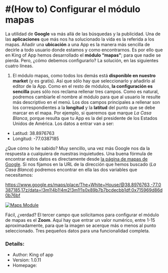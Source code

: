 #(How to) Configurar el módulo mapas
===================================

La utilidad de **Google** va más allá de las búsquedas y la publicidad. Una de las **aplicaciones** que más nos ha solucionado la vida es la referida a los mapas. Añadir una **ubicación** a una App es la manera más sencilla de decirle a todo usuario donde estamos y como encontrarnos. Es por ello que en King of App hemos desarrollado el **módulo “mapas”**; para que nadie se pierda. Pero, ¿cómo debemos configurarlo? La solución, en las siguientes cuatro líneas.

 1. El módulo mapas, como todos los demás está **disponible en nuestro market** (y es gratis). Así que sólo hay que seleccionarlo y añadirlo al editor de la App. Como en el resto de módulos, **la configuración es sencilla** pues sólo nos reclama rellenar tres campos. Como es natural, podremos cambiarle el nombre al módulo para que al usuario le resulte más descriptivo en el menú. Los dos campos principales a rellenar son los correspondientes a la **longitud** y la **latitud** del punto que se debe marcar en el mapa. Por ejemplo, si queremos que marque *La Casa Blanca*, porque resulta que tu App es la del presidente de los Estados Unidos de América. Los datos a entrar van a ser:

-   Latitud: 38.8976763
-   Longitud: -77.0387185

¿Que cómo lo he sabido? Muy sencillo, una vez más Google nos da la respuesta a cualquiera de nuestras inquietudes. Una buena fórmula de encontrar estos datos es directamente desde [la página de mapas de Google]. Si nos fijamos en la URL de la dirección que hemos buscado (*La Casa Blanca*) podremos encontrar en ella las dos variables que necesitamos:

https://www.google.es/maps/place/The+White+House/@38.8976763,-77.0387185,17z/data=!3m1!4b1!4m2!3m1!1s0x89b7b7bcdecbb1df:0x715969d86d0b76bf

[![Maps Module](http://kingofapp.es/wp-content/uploads/2015/12/Maps-Module-300x159.png)](http://kingofapp.es/wp-content/uploads/2015/12/Maps-Module.png)

Fácil, ¿verdad? El tercer campo que solicitamos para configurar el módulo de mapas es el **Zoom**. Aquí hay que entrar un valor numérico, entre 1-15 aproximadamente, para que la imagen se acerque más o menos al punto seleccionado. Tres pequeños datos para una funcionalidad completa.

  [la página de mapas de Google]: http://maps.google.com/

### Details:

- Author: King of app
- Version: 1.0.11
- Homepage:
